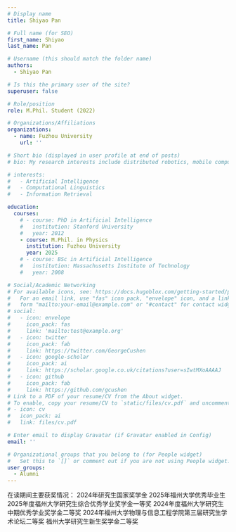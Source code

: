 ```yaml
---
# Display name
title: Shiyao Pan

# Full name (for SEO)
first_name: Shiyao
last_name: Pan

# Username (this should match the folder name)
authors:
  - Shiyao Pan

# Is this the primary user of the site?
superuser: false

# Role/position
role: M.Phil. Student (2022)

# Organizations/Affiliations
organizations:
  - name: Fuzhou University
    url: ''

# Short bio (displayed in user profile at end of posts)
# bio: My research interests include distributed robotics, mobile computing and programmable matter.

# interests:
#   - Artificial Intelligence
#   - Computational Linguistics
#   - Information Retrieval

education:
  courses:
    # - course: PhD in Artificial Intelligence
    #   institution: Stanford University
    #   year: 2012
    - course: M.Phil. in Physics
      institution: Fuzhou University
      year: 2025
    # - course: BSc in Artificial Intelligence
    #   institution: Massachusetts Institute of Technology
    #   year: 2008

# Social/Academic Networking
# For available icons, see: https://docs.hugoblox.com/getting-started/page-builder/#icons
#   For an email link, use "fas" icon pack, "envelope" icon, and a link in the
#   form "mailto:your-email@example.com" or "#contact" for contact widget.
# social:
#   - icon: envelope
#     icon_pack: fas
#     link: 'mailto:test@example.org'
#   - icon: twitter
#     icon_pack: fab
#     link: https://twitter.com/GeorgeCushen
#   - icon: google-scholar
#     icon_pack: ai
#     link: https://scholar.google.co.uk/citations?user=sIwtMXoAAAAJ
#   - icon: github
#     icon_pack: fab
#     link: https://github.com/gcushen
# Link to a PDF of your resume/CV from the About widget.
# To enable, copy your resume/CV to `static/files/cv.pdf` and uncomment the lines below.
# - icon: cv
#   icon_pack: ai
#   link: files/cv.pdf

# Enter email to display Gravatar (if Gravatar enabled in Config)
email: ''

# Organizational groups that you belong to (for People widget)
#   Set this to `[]` or comment out if you are not using People widget.
user_groups:
  - Alumni
---
```


在读期间主要获奖情况：
2024年研究生国家奖学金
2025年福州大学优秀毕业生
2025年度福州大学研究生综合优秀学业奖学金一等奖
2024年度福州大学研究生中期优秀学业奖学金二等奖
2024年福州大学物理与信息工程学院第三届研究生学术论坛二等奖
福州大学研究生新生奖学金二等奖


